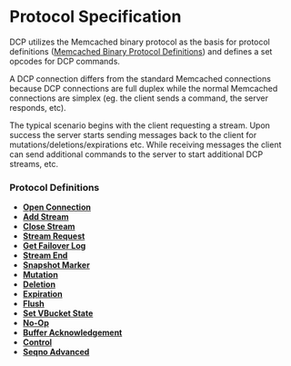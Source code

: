 
# Protocol Specification

DCP utilizes the Memcached binary protocol as the basis for protocol definitions ([Memcached Binary Protocol Definitions](https://code.google.com/p/memcached/wiki/BinaryProtocolRevamped)) and defines a set opcodes for DCP commands.

A DCP connection differs from the standard Memcached connections because DCP connections are full duplex while the normal Memcached connections are simplex (eg. the client sends a command, the server responds, etc).

The typical scenario begins with the client requesting a stream. Upon success the server starts sending messages back to the client for mutations/deletions/expirations etc. While receiving messages the client can send additional commands to the server to start additional DCP streams, etc.

### Protocol Definitions

* [**Open Connection**](commands/open-connection.md)
* [**Add Stream**](commands/add-stream.md)
* [**Close Stream**](commands/close-stream.md)
* [**Stream Request**](commands/stream-request.md)
* [**Get Failover Log**](commands/failover-log.md)
* [**Stream End**](commands/stream-end.md)
* [**Snapshot Marker**](commands/snapshot-marker.md)
* [**Mutation**](commands/mutation.md)
* [**Deletion**](commands/deletion.md)
* [**Expiration**](commands/expiration.md)
* [**Flush**](commands/flush.md)
* [**Set VBucket State**](commands/set-vbucket-state.md)
* [**No-Op**](commands/no-op.md)
* [**Buffer Acknowledgement**](commands/buffer-ack.md)
* [**Control**](commands/control.md)
* [**Seqno Advanced**](commands/seqno-advanced.md)
